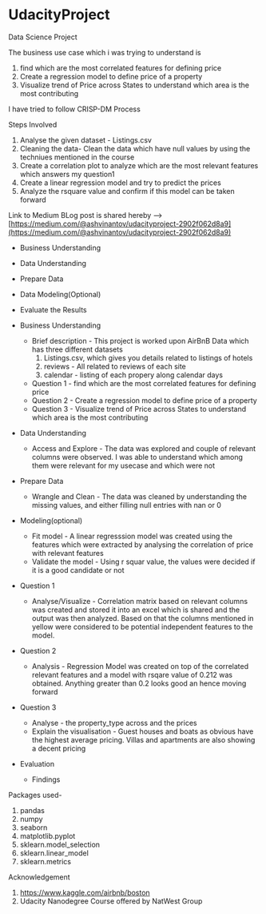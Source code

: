 # UdacityProject
Data Science Project



The business use case which i was trying to understand is

1. find which are the most correlated features for defining price
2. Create a regression model to define price of a property
3. Visualize trend of Price across States to understand which area is the most contributing

I have tried to follow CRISP-DM Process

Steps Involved
1. Analyse the given dataset - Listings.csv
2. Cleaning the data- Clean the data which have null values by using the techniues mentioned in the course
3. Create a correlation plot to analyze which are the most relevant features which answers my question1
4. Create a linear regression model and try to predict the prices
5. Analyze the rsquare value and confirm if this model can be taken forward

Link to Medium BLog post is shared hereby --> [https://medium.com/@ashvinantov/udacityproject-2902f062d8a9](https://medium.com/@ashvinantov/udacityproject-2902f062d8a9)

* Business Understanding
* Data Understanding
* Prepare Data
* Data Modeling(Optional)
* Evaluate the Results



* Business Understanding
    - Brief description - This project is worked upon AirBnB Data which has three different datasets
        1. Listings.csv, which gives you details related to listings of hotels
        2. reviews - All related to reviews of each site
        3. calendar - listing of each propery along calendar days
    - Question 1 - find which are the most correlated features for defining price
    - Question 2 - Create a regression model to define price of a property
    - Question 3 - Visualize trend of Price across States to understand which area is the most contributing
* Data Understanding
    - Access and Explore - The data was explored and couple of relevant columns were observed. I was able to understand which among them were relevant for my usecase and which were not
* Prepare Data
    - Wrangle and Clean - The data was cleaned by understanding the missing values, and either filling null entries with nan or 0
* Modeling(optional)
    - Fit model - A linear regresssion model was created using the features which were extracted by analysing the correlation of price with relevant features
    - Validate the model - Using r squar value, the values were decided if it is a good candidate or not
* Question 1
    - Analyse/Visualize - Correlation matrix based on relevant columns was created and stored it into an excel which is shared and the output was then analyzed. Based on that the columns mentioned in yellow were considered to be potential independent features to the model.
* Question 2
    - Analysis - Regression Model was created on top of the correlated relevant features and a model with rsqare value of 0.212 was obtained. Anything greater than 0.2 looks good an hence moving forward
* Question 3
    - Analyse - the property_type across and the prices
    - Explain the visualisation - Guest houses and boats as obvious have the highest average pricing.
                                   Villas and apartments are also showing a decent pricing  
* Evaluation
    - Findings


Packages used-
1. pandas
2. numpy
3. seaborn
4. matplotlib.pyplot
5. sklearn.model_selection
6. sklearn.linear_model
7. sklearn.metrics

Acknowledgement
1. https://www.kaggle.com/airbnb/boston
2. Udacity Nanodegree Course offered by NatWest Group

